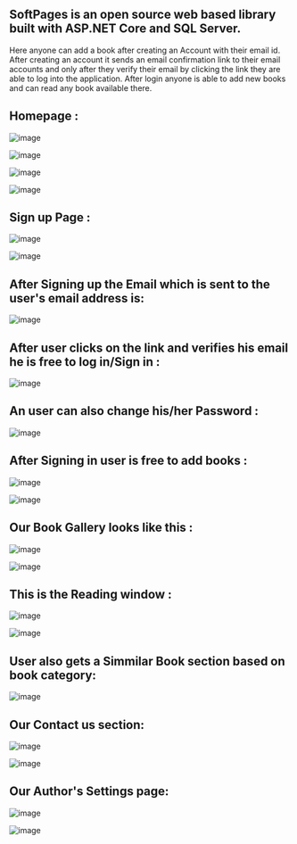 ## SoftPages is an open source web based library built with ASP.NET Core and SQL Server.  
Here anyone can add a book after creating an Account
with their email id. After creating an account it sends an email
confirmation link to their email accounts and only after they
verify their email by clicking the link they are able to log into
the application. After login anyone is able to add new books
and can read any book available there.

## Homepage :

![image](https://github.com/AlphaX-001/AspNetCoreBookStoreProject/assets/67215990/2fbf0d2a-a63e-4802-bf18-3eebc7a1d2ba)

![image](https://github.com/AlphaX-001/AspNetCoreBookStoreProject/assets/67215990/71ecfffd-63e7-4540-9c4f-04ebd39dc499)

![image](https://github.com/AlphaX-001/AspNetCoreBookStoreProject/assets/67215990/5be43e0a-32cf-4399-9276-240eb1056129)

![image](https://github.com/AlphaX-001/AspNetCoreBookStoreProject/assets/67215990/8afd010c-8365-44d8-9a15-d9645ec52169)


## Sign up Page :

![image](https://github.com/AlphaX-001/AspNetCoreBookStoreProject/assets/67215990/6f96defa-da20-4375-a5ab-9899c7164ce2)

![image](https://github.com/AlphaX-001/AspNetCoreBookStoreProject/assets/67215990/2bc981bf-af17-4407-a474-58d887c34c97)


## After Signing up the Email which is sent to the user's email address is:

![image](https://user-images.githubusercontent.com/67215990/199086812-28b2a44f-397d-400f-a768-174f59b910de.png)


## After user clicks on the link and verifies his email he is free to log in/Sign in :

![image](https://github.com/AlphaX-001/AspNetCoreBookStoreProject/assets/67215990/730cc96a-6a13-4b35-8fa5-4a2696f6e82f)


## An user can also change his/her Password :

![image](https://github.com/AlphaX-001/AspNetCoreBookStoreProject/assets/67215990/22d6cfcb-ed87-49eb-9b57-462db48eedb8)


## After Signing in user is free to add books :

![image](https://github.com/AlphaX-001/AspNetCoreBookStoreProject/assets/67215990/75e10afe-a768-4caf-8c5a-da63f85561ad)

![image](https://github.com/AlphaX-001/AspNetCoreBookStoreProject/assets/67215990/148e7398-86ac-4905-9f5c-960c9cc986fd)


## Our Book Gallery looks like this :

![image](https://github.com/AlphaX-001/AspNetCoreBookStoreProject/assets/67215990/6a9e9e6b-625c-4364-a659-4ae2d29614fa)

![image](https://github.com/AlphaX-001/AspNetCoreBookStoreProject/assets/67215990/2bfc4240-9723-4bb8-9000-63d42f46f5b1)


## This is the Reading window :

![image](https://github.com/AlphaX-001/AspNetCoreBookStoreProject/assets/67215990/f4efbcac-d805-4b89-85ac-9d55339e7d78)

![image](https://github.com/AlphaX-001/AspNetCoreBookStoreProject/assets/67215990/14743189-95f9-4373-826f-abe92d802c8d)


## User also gets a Simmilar Book section based on book category:

![image](https://github.com/AlphaX-001/AspNetCoreBookStoreProject/assets/67215990/b3cb7765-b969-4a4b-a74b-3585a19ef9f3)


## Our Contact us section:

![image](https://github.com/AlphaX-001/AspNetCoreBookStoreProject/assets/67215990/0d61dc90-418b-465a-8fc0-a4638fe72641)

![image](https://github.com/AlphaX-001/AspNetCoreBookStoreProject/assets/67215990/994d9f98-8dfe-44a0-9374-5262658bdeb3)


## Our Author's Settings page:

![image](https://github.com/AlphaX-001/AspNetCoreBookStoreProject/assets/67215990/cc97de30-f99b-4590-91ac-6c085321f7b9)

![image](https://github.com/AlphaX-001/AspNetCoreBookStoreProject/assets/67215990/61e5f036-2015-4d5a-ab56-b60370aba223)





